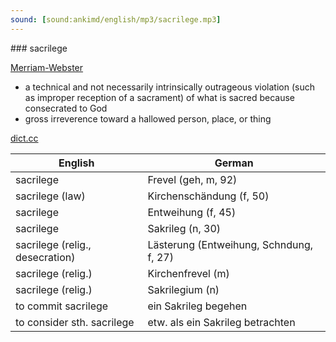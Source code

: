 ```yaml
---
sound: [sound:ankimd/english/mp3/sacrilege.mp3]
---
```


\### sacrilege

[Merriam-Webster](https://www.merriam-webster.com/dictionary/sacrilege)

- a technical and not necessarily intrinsically outrageous violation (such as improper reception of a sacrament) of what is sacred because consecrated to God
- gross irreverence toward a hallowed person, place, or thing

[dict.cc](https://www.dict.cc/sacrilege)

| English        | German       |
| -------------- | ------------ |
| sacrilege | Frevel (geh, m, 92) |
| sacrilege (law) | Kirchenschändung (f, 50) |
| sacrilege | Entweihung (f, 45) |
| sacrilege | Sakrileg (n, 30) |
| sacrilege (relig., desecration) | Lästerung (Entweihung, Schndung, f, 27) |
| sacrilege (relig.) | Kirchenfrevel (m) |
| sacrilege (relig.) | Sakrilegium (n) |
| to commit sacrilege | ein Sakrileg begehen |
| to consider sth. sacrilege | etw. als ein Sakrileg betrachten |

